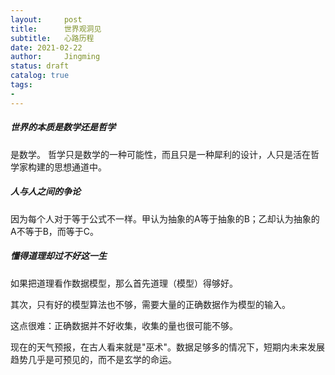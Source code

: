 ```yaml
---
layout:     post
title:      世界观洞见
subtitle:   心路历程
date: 2021-02-22
author:     Jingming
status: draft
catalog: true
tags:
-
---
```



##### 世界的本质是数学还是哲学

是数学。 哲学只是数学的一种可能性，而且只是一种犀利的设计，人只是活在哲学家构建的思想通道中。

##### 人与人之间的争论

因为每个人对于等于公式不一样。甲认为抽象的A等于抽象的B；乙却认为抽象的A不等于B，而等于C。

##### 懂得道理却过不好这一生

如果把道理看作数据模型，那么首先道理（模型）得够好。

其次，只有好的模型算法也不够，需要大量的正确数据作为模型的输入。

这点很难：正确数据并不好收集，收集的量也很可能不够。

现在的天气预报，在古人看来就是"巫术"。数据足够多的情况下，短期内未来发展趋势几乎是可预见的，而不是玄学的命运。
